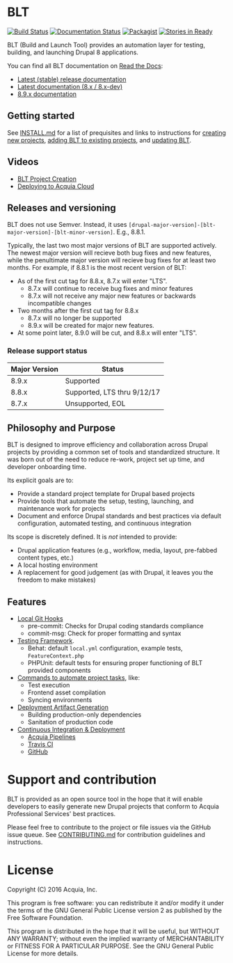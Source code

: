 # BLT

[![Build Status](https://travis-ci.org/acquia/blt.svg?branch=8.x)](https://travis-ci.org/acquia/blt) [![Documentation Status](https://readthedocs.org/projects/blt/badge/?version=8.x)](http://blt.readthedocs.io/en/8.x/?badge=8.x) [![Packagist](https://img.shields.io/packagist/v/acquia/blt.svg)](https://packagist.org/packages/acquia/blt) [![Stories in Ready](https://badge.waffle.io/acquia/blt.png?label=ready&title=Ready)](http://waffle.io/acquia/blt)

BLT (Build and Launch Tool) provides an automation layer for testing, building, and launching Drupal 8 applications.

You can find all BLT documentation on [Read the Docs](http://blt.readthedocs.io):

* [Latest (stable) release documentation](http://blt.readthedocs.io/en/stable/)
* [Latest documentation (8.x / 8.x-dev)](http://blt.readthedocs.io/en/latest/)
* [8.9.x documentation](http://blt.readthedocs.io/en/8.9.x/)

## Getting started

See [INSTALL.md](INSTALL.md) for a list of prequisites and links to instructions for [creating new projects](https://github.com/acquia/blt/blob/8.x/readme/creating-new-project.md), [adding BLT to existing projects](https://github.com/acquia/blt/blob/8.x/readme/adding-to-project.md), and [updating BLT](https://github.com/acquia/blt/blob/8.x/readme/updating-blt.md).

## Videos

* [BLT Project Creation](https://www.youtube.com/watch?v=KBwS0fsmXRs)
* [Deploying to Acquia Cloud](https://www.youtube.com/watch?v=jjnPMvZ2x-c)

## Releases and versioning

BLT does not use Semver. Instead, it uses `[drupal-major-version]-[blt-major-version]-[blt-minor-version]`. E.g., 8.8.1.

Typically, the last two most major versions of BLT are supported actively. The newest major version will recieve both bug fixes and new features, while the penultimate major version will recieve bug fixes for at least two months. For example, if 8.8.1 is the most recent version of BLT:

* As of the first cut tag for 8.8.x, 8.7.x will enter "LTS".
    * 8.7.x will continue to receive bug fixes and minor features
    * 8.7.x will not receive any major new features or backwards incompatible changes
* Two months after the first cut tag for 8.8.x
    * 8.7.x will no longer be supported
    * 8.9.x will be created for major new features.
* At some point later, 8.9.0 will be cut, and 8.8.x will enter "LTS".

### Release support status

| Major Version | Status                      |
|---------------|-----------------------------|
| 8.9.x         | Supported                   |
| 8.8.x         | Supported, LTS thru 9/12/17 |
| 8.7.x         | Unsupported, EOL            |

## Philosophy and Purpose

BLT is designed to improve efficiency and collaboration across Drupal projects by providing a common set of tools and standardized structure. It was born out of the need to reduce re-work, project set up time, and developer onboarding time.

Its explicit goals are to:

* Provide a standard project template for Drupal based projects
* Provide tools that automate the setup, testing, launching, and maintenance work for projects
* Document and enforce Drupal standards and best practices via default configuration, automated testing, and continuous integration

Its scope is discretely defined. It is *not* intended to provide:

* Drupal application features (e.g., workflow, media, layout, pre-fabbed content types, etc.)
* A local hosting environment
* A replacement for good judgement (as with Drupal, it leaves you the freedom to make mistakes)

## Features

* [Local Git Hooks](scripts/git-hooks)
    * pre-commit: Checks for Drupal coding standards compliance
    * commit-msg: Check for proper formatting and syntax
* [Testing Framework](template/tests).
    * Behat: default `local.yml` configuration, example tests, `FeatureContext.php`
    * PHPUnit: default tests for ensuring proper functioning of BLT provided components
* [Commands to automate project tasks](readme/project-tasks.md), like:
    * Test execution
    * Frontend asset compilation
    * Syncing environments
* [Deployment Artifact Generation](readme/deploy.md)
    * Building production-only dependencies
    * Sanitation of production code
* [Continuous Integration & Deployment](readme/ci.md)
    * [Acquia Pipelines](https://dev.acquia.com/request-invite-acquia-pipelines)
    * [Travis CI](https://travis-ci.com)
    * [GitHub](https://github.com)

# Support and contribution

BLT is provided as an open source tool in the hope that it will enable developers to easily generate new Drupal projects that conform to Acquia Professional Services' best practices.

Please feel free to contribute to the project or file issues via the GitHub issue queue. See [CONTRIBUTING.md](CONTRIBUTING.md) for contribution guidelines and instructions.

# License

Copyright (C) 2016 Acquia, Inc.

This program is free software: you can redistribute it and/or modify it under the terms of the GNU General Public License version 2 as published by the Free Software Foundation.

This program is distributed in the hope that it will be useful, but WITHOUT ANY WARRANTY; without even the implied warranty of MERCHANTABILITY or FITNESS FOR A PARTICULAR PURPOSE.  See the GNU General Public License for more details.
